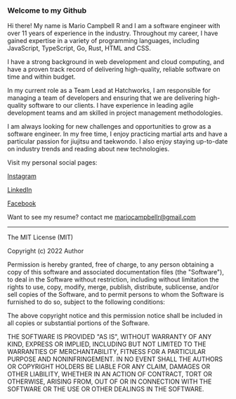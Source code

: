 ### Welcome to my Github

Hi there! My name is Mario Campbell R and I am a software engineer with over 11 years of experience in the industry. Throughout my career, I have gained expertise in a variety of programming languages, including JavaScript, TypeScript, Go, Rust, HTML and CSS.

I have a strong background in web development and cloud computing, and have a proven track record of delivering high-quality, reliable software on time and within budget.

In my current role as a Team Lead at Hatchworks, I am responsible for managing a team of developers and ensuring that we are delivering high-quality software to our clients. I have experience in leading agile development teams and am skilled in project management methodologies.

I am always looking for new challenges and opportunities to grow as a software engineer. In my free time, I enjoy practicing martial arts and have a particular passion for jiujitsu and taekwondo. I also enjoy staying up-to-date on industry trends and reading about new technologies.

Visit my personal social pages:

[Instagram](https://www.instagram.com/mariocampbellr)

[LinkedIn](https://www.linkedin.com/in/mariocampbellr)

[Facebook](https://facebook.com/mcampbellr)

Want to see my resume? contact me mariocampbellr@gmail.com

---

The MIT License (MIT)

Copyright (c) 2022 Author

Permission is hereby granted, free of charge, to any person obtaining a copy
of this software and associated documentation files (the "Software"), to deal
in the Software without restriction, including without limitation the rights
to use, copy, modify, merge, publish, distribute, sublicense, and/or sell
copies of the Software, and to permit persons to whom the Software is
furnished to do so, subject to the following conditions:

The above copyright notice and this permission notice shall be included in all
copies or substantial portions of the Software.

THE SOFTWARE IS PROVIDED "AS IS", WITHOUT WARRANTY OF ANY KIND, EXPRESS OR
IMPLIED, INCLUDING BUT NOT LIMITED TO THE WARRANTIES OF MERCHANTABILITY,
FITNESS FOR A PARTICULAR PURPOSE AND NONINFRINGEMENT. IN NO EVENT SHALL THE
AUTHORS OR COPYRIGHT HOLDERS BE LIABLE FOR ANY CLAIM, DAMAGES OR OTHER
LIABILITY, WHETHER IN AN ACTION OF CONTRACT, TORT OR OTHERWISE, ARISING FROM,
OUT OF OR IN CONNECTION WITH THE SOFTWARE OR THE USE OR OTHER DEALINGS IN THE
SOFTWARE.
